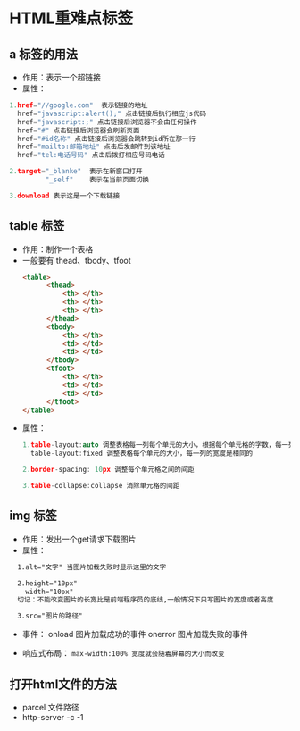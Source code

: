 # HTML重难点标签
## a 标签的用法
* 作用：表示一个超链接
* 属性： 
```h
1.href="//google.com"  表示链接的地址
  href="javascript:alert();" 点击链接后执行相应js代码
  href="javascript:;" 点击链接后浏览器不会由任何操作
  href="#" 点击链接后浏览器会刷新页面
  href="#id名称" 点击链接后浏览器会跳转到id所在那一行
  href="mailto:邮箱地址" 点击后发邮件到该地址
  href="tel:电话号码" 点击后拨打相应号码电话

2.target="_blanke"  表示在新窗口打开
         "_self"    表示在当前页面切换

3.download 表示这是一个下载链接         
```
## table 标签
* 作用：制作一个表格
* 一般要有 thead、tbody、tfoot
  ```html
  <table>
        <thead>
            <th> </th>
            <th> </th>
            <th> </th>
        </thead>
        <tbody>
            <th> </th>
            <td> </td>
            <td> </td>
        </tbody>
        <tfoot>
            <th> </th>
            <td> </td>
            <td> </td>
        </tfoot>
  </table>
  ```
* 属性：
  ```h
  1.table-layout:auto 调整表格每一列每个单元的大小，根据每个单元格的字数，每一列的宽度是不同的
    table-layout:fixed 调整表格每个单元的大小，每一列的宽度是相同的

  2.border-spacing: 10px 调整每个单元格之间的间距

  3.table-collapse:collapse 消除单元格的间距
  ````
## img 标签
* 作用：发出一个get请求下载图片
* 属性：
```html
  1.alt="文字" 当图片加载失败时显示这里的文字

  2.height="10px"
    width="10px"
  切记：不能改变图片的长宽比是前端程序员的底线,一般情况下只写图片的宽度或者高度

  3.src="图片的路径" 
```
* 事件： 
  onload 图片加载成功的事件
  onerror 图片加载失败的事件

* 响应式布局：
```max-width:100% 宽度就会随着屏幕的大小而改变 ```

## 打开html文件的方法
* parcel 文件路径
* http-server -c -1